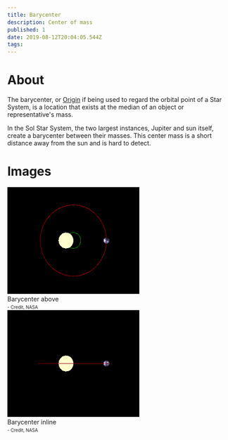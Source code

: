 ```yaml
---
title: Barycenter
description: Center of mass
published: 1
date: 2019-08-12T20:04:05.544Z
tags: 
---
```


# About
The barycenter, or [Origin](/mathematics/origin) if being used to regard the orbital point of a Star System, is a location that exists at the median of an object or representative's mass.

In the Sol Star System, the two largest instances, Jupiter and sun itself, create a barycenter between their masses. This center mass is a short distance away from the sun and is hard to detect.

# Images
<link rel="stylesheet" href="/uploads/css/core.css">

<div class="gallery">
	<a target="_blank" href="/uploads/math/barycenter-above.gif">
		<img src="/uploads/math/barycenter-above.gif" alt="drawing"/>
	</a>
	<div class="desc">Barycenter above<br><font size="1">- Credit, NASA</font></div>
</div>

<div class="gallery">
	<a target="_blank" href="/uploads/math/barycenter-inline.gif">
		<img src="/uploads/math/barycenter-inline.gif" alt="drawing"/>
	</a>
	<div class="desc">Barycenter inline<br><font size="1">- Credit, NASA</font></div>
</div>